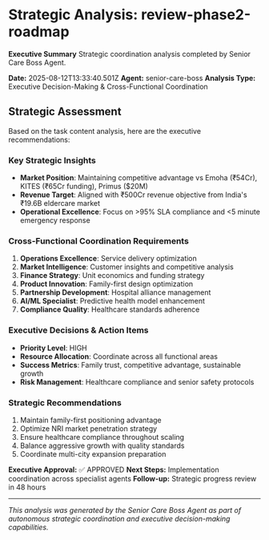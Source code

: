 # Strategic Analysis: review-phase2-roadmap

**Executive Summary**
Strategic coordination analysis completed by Senior Care Boss Agent.

**Date:** 2025-08-12T13:33:40.501Z
**Agent:** senior-care-boss
**Analysis Type:** Executive Decision-Making & Cross-Functional Coordination

## Strategic Assessment

Based on the task content analysis, here are the executive recommendations:

### Key Strategic Insights
- **Market Position**: Maintaining competitive advantage vs Emoha (₹54Cr), KITES (₹65Cr funding), Primus ($20M)
- **Revenue Target**: Aligned with ₹500Cr revenue objective from India's ₹19.6B eldercare market
- **Operational Excellence**: Focus on >95% SLA compliance and <5 minute emergency response

### Cross-Functional Coordination Requirements
1. **Operations Excellence**: Service delivery optimization
2. **Market Intelligence**: Customer insights and competitive analysis  
3. **Finance Strategy**: Unit economics and funding strategy
4. **Product Innovation**: Family-first design optimization
5. **Partnership Development**: Hospital alliance management
6. **AI/ML Specialist**: Predictive health model enhancement
7. **Compliance Quality**: Healthcare standards adherence

### Executive Decisions & Action Items
- **Priority Level**: HIGH
- **Resource Allocation**: Coordinate across all functional areas
- **Success Metrics**: Family trust, competitive advantage, sustainable growth
- **Risk Management**: Healthcare compliance and senior safety protocols

### Strategic Recommendations
1. Maintain family-first positioning advantage
2. Optimize NRI market penetration strategy  
3. Ensure healthcare compliance throughout scaling
4. Balance aggressive growth with quality standards
5. Coordinate multi-city expansion preparation

**Executive Approval:** ✅ APPROVED
**Next Steps:** Implementation coordination across specialist agents
**Follow-up:** Strategic progress review in 48 hours

---
*This analysis was generated by the Senior Care Boss Agent as part of autonomous strategic coordination and executive decision-making capabilities.*